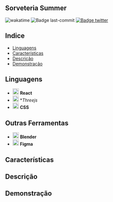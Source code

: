 ## Sorveteria Summer

![wakatime](https://wakatime.com/badge/user/63a62ebf-02b8-40ab-b01b-99f672dace05/project/9d845cfe-65b6-4ad8-88a3-057814b0fed6.svg)
![Badge last-commit](https://img.shields.io/github/last-commit/aaneleh/sorveteria-summer)
[![Badge twitter](https://img.shields.io/twitter/follow/helena_kurzzz)](https://twitter.com/helena_kurzzz)


## Indice

* [Linguagens](#linguagens)
* [Características](#características)
* [Descrição](#descrição)
* [Demonstração](#demonstração)


## Linguagens

- <img src="https://cdn.jsdelivr.net/gh/devicons/devicon/icons/react/react-original.svg"  width="20px" height="auto" /> **React**
- <img src="https://aws1.discourse-cdn.com/standard17/uploads/threejs/original/2X/b/be2f75f72751c11cbe1593c69a99a52900bf12cb.svg" width="20px" height="auto" /> **Threejs*
- <img src="https://cdn.jsdelivr.net/gh/devicons/devicon/icons/css3/css3-original.svg"  width="20px" height="auto" /> **CSS**

## Outras Ferramentas
- <img src="https://cdn.jsdelivr.net/gh/devicons/devicon/icons/blender/blender-original.svg"  width="20px" height="auto" /> **Blender**
- <img src="https://cdn.jsdelivr.net/gh/devicons/devicon/icons/figma/figma-original.svg"  width="20px" height="auto" /> **Figma**

## Características


## Descrição


## Demonstração